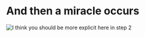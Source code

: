 # And then a miracle occurs

<!-- http://www.kevinhendzel.com/wp-content/uploads/2012/11/Sydney-Harris1.jpg -->

![I think you should be more explicit here in step 2](http://www.kevinhendzel.com/wp-content/uploads/2012/11/Sydney-Harris1.jpg)

